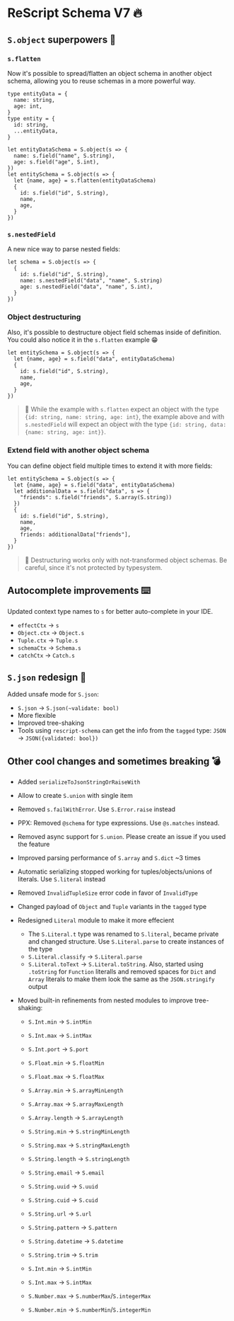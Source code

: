 # ReScript Schema V7 🔥

## `S.object` superpowers 🦸

### `s.flatten`

Now it's possible to spread/flatten an object schema in another object schema, allowing you to reuse schemas in a more powerful way.

```rescript
type entityData = {
  name: string,
  age: int,
}
type entity = {
  id: string,
  ...entityData,
}

let entityDataSchema = S.object(s => {
  name: s.field("name", S.string),
  age: s.field("age", S.int),
})
let entitySchema = S.object(s => {
  let {name, age} = s.flatten(entityDataSchema)
  {
    id: s.field("id", S.string),
    name,
    age,
  }
})
```

### `s.nestedField`

A new nice way to parse nested fields:

```rescript
let schema = S.object(s => {
  {
    id: s.field("id", S.string),
    name: s.nestedField("data", "name", S.string)
    age: s.nestedField("data", "name", S.int),
  }
})
```

### Object destructuring

Also, it's possible to destructure object field schemas inside of definition. You could also notice it in the `s.flatten` example 😁

```rescript
let entitySchema = S.object(s => {
  let {name, age} = s.field("data", entityDataSchema)
  {
    id: s.field("id", S.string),
    name,
    age,
  }
})
```

> 🧠 While the example with `s.flatten` expect an object with the type `{id: string, name: string, age: int}`, the example above and with `s.nestedField` will expect an object with the type `{id: string, data: {name: string, age: int}}`.

### Extend field with another object schema

You can define object field multiple times to extend it with more fields:

```rescript
let entitySchema = S.object(s => {
  let {name, age} = s.field("data", entityDataSchema)
  let additionalData = s.field("data", s => {
    "friends": s.field("friends", S.array(S.string))
  })
  {
    id: s.field("id", S.string),
    name,
    age,
    friends: additionalData["friends"],
  }
})
```

> 🧠 Destructuring works only with not-transformed object schemas. Be careful, since it's not protected by typesystem.

## Autocomplete improvements ⌨️

Updated context type names to `s` for better auto-complete in your IDE.

- `effectCtx` -> `s`
- `Object.ctx` -> `Object.s`
- `Tuple.ctx` -> `Tuple.s`
- `schemaCtx` -> `Schema.s`
- `catchCtx` -> `Catch.s`

## `S.json` redesign 💽

Added unsafe mode for `S.json`:

- `S.json` -> `S.json(~validate: bool)`
- More flexible
- Improved tree-shaking
- Tools using `rescript-schema` can get the info from the `tagged` type: `JSON` -> `JSON({validated: bool})`

## Other cool changes and sometimes breaking 💣

- Added `serializeToJsonStringOrRaiseWith`
- Allow to create `S.union` with single item
- Removed `s.failWithError`. Use `S.Error.raise` instead
- PPX: Removed `@schema` for type expressions. Use `@s.matches` instead.
- Removed async support for `S.union`. Please create an issue if you used the feature
- Improved parsing performance of `S.array` and `S.dict` ~3 times
- Automatic serializing stopped working for tuples/objects/unions of literals. Use `S.literal` instead
- Removed `InvalidTupleSize` error code in favor of `InvalidType`
- Changed payload of `Object` and `Tuple` variants in the `tagged` type
- Redesigned `Literal` module to make it more effecient

  - The `S.Literal.t` type was renamed to `S.literal`, became private and changed structure. Use `S.Literal.parse` to create instances of the type
  - `S.Literal.classify` -> `S.Literal.parse`
  - `S.Literal.toText` -> `S.Literal.toString`. Also, started using `.toString` for `Function` literalls and removed spaces for `Dict` and `Array` literals to make them look the same as the `JSON.stringify` output

- Moved built-in refinements from nested modules to improve tree-shaking:

  - `S.Int.min` -> `S.intMin`
  - `S.Int.max` -> `S.intMax`
  - `S.Int.port` -> `S.port`

  - `S.Float.min` -> `S.floatMin`
  - `S.Float.max` -> `S.floatMax`

  - `S.Array.min` -> `S.arrayMinLength`
  - `S.Array.max` -> `S.arrayMaxLength`
  - `S.Array.length` -> `S.arrayLength`

  - `S.String.min` -> `S.stringMinLength`
  - `S.String.max` -> `S.stringMaxLength`
  - `S.String.length` -> `S.stringLength`
  - `S.String.email` -> `S.email`
  - `S.String.uuid` -> `S.uuid`
  - `S.String.cuid` -> `S.cuid`
  - `S.String.url` -> `S.url`
  - `S.String.pattern` -> `S.pattern`
  - `S.String.datetime` -> `S.datetime`
  - `S.String.trim` -> `S.trim`

  - `S.Int.min` -> `S.intMin`
  - `S.Int.max` -> `S.intMax`

  - `S.Number.max` -> `S.numberMax`/`S.integerMax`
  - `S.Number.min` -> `S.numberMin`/`S.integerMin`
